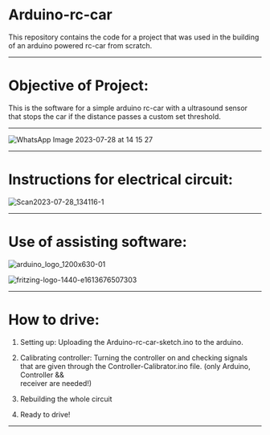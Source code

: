 # Arduino-rc-car
This repository contains the code for a project that was used in the building of an arduino powered rc-car from scratch.

--------------------------------------------------------------------------------------------------

# Objective of Project:

This is the software for a simple arduino rc-car with a ultrasound sensor that stops the car if the distance passes a custom set threshold.

--------------------------------------------------------------------------------------------------

![WhatsApp Image 2023-07-28 at 14 15 27](https://github.com/aarda55/Arduino-rc-car/assets/79632956/df5b5f4f-6237-4bb5-989e-7619241667d8)

--------------------------------------------------------------------------------------------------

# Instructions for electrical circuit:

![Scan2023-07-28_134116-1](https://github.com/aarda55/Arduino-rc-car/assets/79632956/7777ecda-6ec6-4bdf-ab2e-e6f1d3c20f25)

--------------------------------------------------------------------------------------------------

# Use of assisting software:

![arduino_logo_1200x630-01](https://github.com/aarda55/Arduino-rc-car/assets/79632956/8c31ed0a-d9e6-4c82-9b60-86a9dec0a3d9)

![fritzing-logo-1440-e1613676507303](https://github.com/aarda55/Arduino-rc-car/assets/79632956/f19732fc-85e8-49d2-88a4-9ac22d1025a7)

--------------------------------------------------------------------------------------------------

# How to drive:

  1. Setting up: Uploading the Arduino-rc-car-sketch.ino to the arduino.

  2. Calibrating controller: Turning the controller on and checking signals that are given through the Controller-Calibrator.ino file. (only Arduino, Controller &&     
     receiver are needed!)

  3. Rebuilding the whole circuit

  4. Ready to drive!

--------------------------------------------------------------------------------------------------
